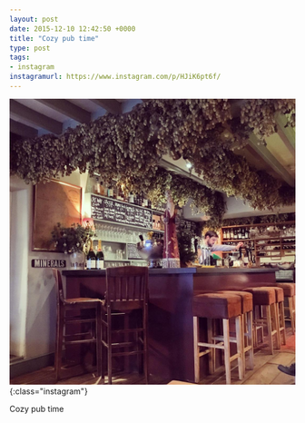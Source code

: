 ```yaml
---
layout: post
date: 2015-12-10 12:42:50 +0000
title: "Cozy pub time"
type: post
tags:
- instagram
instagramurl: https://www.instagram.com/p/HJiK6pt6f/
---
```


![Instagram - HJiK6pt6f](/img/HJiK6pt6f.jpg){:class="instagram"}

Cozy pub time
